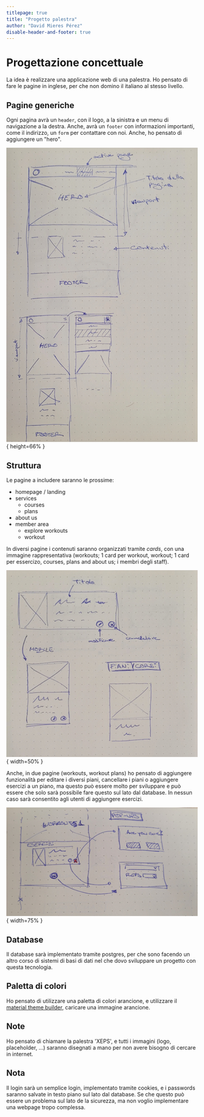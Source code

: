 ```yaml
---
titlepage: true
title: "Progetto palestra"
author: "David Mieres Pérez"
disable-header-and-footer: true
---
```


# Progettazione concettuale

La idea è realizzare una applicazione web di una palestra.  Ho pensato di fare
le pagine in inglese, per che non domino il italiano al stesso livello.

## Pagine generiche

Ogni pagina avrà un `header`, con il logo, a la sinistra e un menu di
navigazione a la destra. Anche, avrà un `footer` con informazioni importanti,
come il indirizzo, un `form` per contattare con noi.  Anche, ho pensato di
aggiungere un "hero".

![immagine de una pagina generica](./media/20250515_174223.jpg){ height=66% }

## Struttura

Le pagine a includere saranno le prossime:

- homepage / landing
- services
    - courses
    - plans
- about us
- member area
    - explore workouts
    - workout

In diversi pagine i contenuti saranno organizzati tramite *cards*, con una
immagine rappresentativa (workouts; 1 card per workout, workout; 1 card per
essercizo, courses, plans and about us; i membri degli staff).

![immagine de i cards utilizzate per i diversi pagine](./media/20250515_174251.jpg){ width=50% }

Anche, in due pagine (workouts, workout plans) ho pensato di aggiungere
funzionalità per editare i diversi piani, cancellare i piani o aggiungere
esercizi a un piano, ma questo può essere molto per sviluppare e può essere che
solo sarà possibile fare questo sul lato dal database.  In nessun caso sarà
consentito agli utenti di aggiungere esercizi.

![popup per modificare i esercizi oppure i allenamenti](./media/20250515_174415.jpg){ width=75% }

## Database

Il database sarà implementato tramite postgres, per che sono facendo un altro
corso di sistemi di basi di dati nel che dovo sviluppare un progetto con questa
tecnologia.

## Paletta di colori

Ho pensato di utilizzare una paletta di colori arancione, e utilizzare il
[material theme builder](https://material-foundation.github.io/material-theme-builder/),
caricare una immagine arancione.

## Note

Ho pensato di chiamare la palestra 'XEPS', e tutti i immagini (logo,
placeholder, ...) saranno disegnati a mano per non avere bisogno di cercare in
internet.

## Nota

Il login sarà un semplice login, implementato tramite cookies, e i passwords
saranno salvate in testo piano sul lato dal database.  Se che questo può essere
un problema sul lato de la sicurezza, ma non voglio implementare una webpage
tropo complessa.
